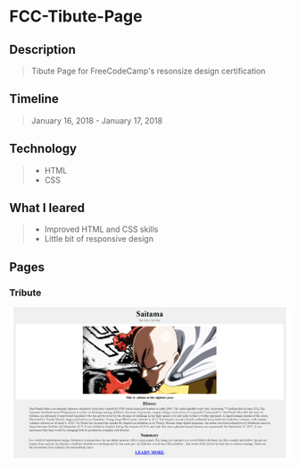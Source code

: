 # FCC-Tibute-Page

## Description

> Tibute Page for FreeCodeCamp's resonsize design certification

## Timeline

> January 16, 2018 - January 17, 2018

## Technology

> * HTML
> * CSS

## What I leared

> * Improved HTML and CSS skills
> * Little bit of responsive design

## Pages

### Tribute

![Page](./Tribute.png)
